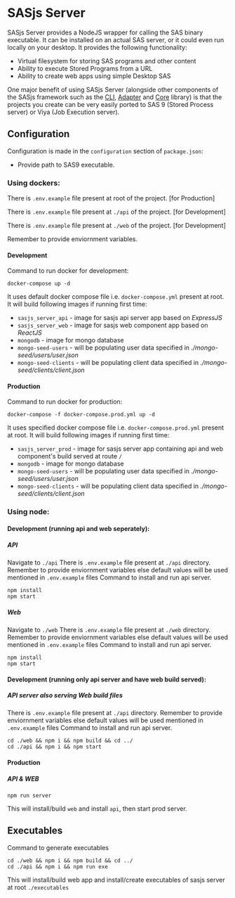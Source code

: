 # SASjs Server

SASjs Server provides a NodeJS wrapper for calling the SAS binary executable. It can be installed on an actual SAS server, or it could even run locally on your desktop. It provides the following functionality:

- Virtual filesystem for storing SAS programs and other content
- Ability to execute Stored Programs from a URL
- Ability to create web apps using simple Desktop SAS

One major benefit of using SASjs Server (alongside other components of the SASjs framework such as the [CLI](https://cli.sasjs.io), [Adapter](https://adapter.sasjs.io) and [Core](https://core.sasjs.io) library) is that the projects you create can be very easily ported to SAS 9 (Stored Process server) or Viya (Job Execution server).

## Configuration

Configuration is made in the `configuration` section of `package.json`:

- Provide path to SAS9 executable.

### Using dockers:

There is `.env.example` file present at root of the project. [for Production]

There is `.env.example` file present at `./api` of the project. [for Development]

There is `.env.example` file present at `./web` of the project. [for Development]

Remember to provide enviornment variables.

#### Development

Command to run docker for development:

```
docker-compose up -d
```

It uses default docker compose file i.e. `docker-compose.yml` present at root.
It will build following images if running first time:

- `sasjs_server_api` - image for sasjs api server app based on _ExpressJS_
- `sasjs_server_web` - image for sasjs web component app based on _ReactJS_
- `mongodb` - image for mongo database
- `mongo-seed-users` - will be populating user data specified in _./mongo-seed/users/user.json_
- `mongo-seed-clients` - will be populating client data specified in _./mongo-seed/clients/client.json_

#### Production

Command to run docker for production:

```
docker-compose -f docker-compose.prod.yml up -d
```

It uses specified docker compose file i.e. `docker-compose.prod.yml` present at root.
It will build following images if running first time:

- `sasjs_server_prod` - image for sasjs server app containing api and web component's build served at route `/`
- `mongodb` - image for mongo database
- `mongo-seed-users` - will be populating user data specified in _./mongo-seed/users/user.json_
- `mongo-seed-clients` - will be populating client data specified in _./mongo-seed/clients/client.json_

### Using node:

#### Development (running api and web seperately):

##### API

Navigate to `./api`
There is `.env.example` file present at `./api` directory. Remember to provide enviornment variables else default values will be used mentioned in `.env.example` files
Command to install and run api server.

```
npm install
npm start
```

##### Web

Navigate to `./web`
There is `.env.example` file present at `./web` directory. Remember to provide enviornment variables else default values will be used mentioned in `.env.example` files
Command to install and run api server.

```
npm install
npm start
```

#### Development (running only api server and have web build served):

##### API server also serving Web build files

There is `.env.example` file present at `./api` directory. Remember to provide enviornment variables else default values will be used mentioned in `.env.example` files
Command to install and run api server.

```
cd ./web && npm i && npm build && cd ../
cd ./api && npm i && npm start
```

#### Production

##### API & WEB

```
npm run server
```

This will install/build `web` and install `api`, then start prod server.

## Executables

Command to generate executables

```
cd ./web && npm i && npm build && cd ../
cd ./api && npm i && npm run exe
```

This will install/build web app and install/create executables of sasjs server at root `./executables`
